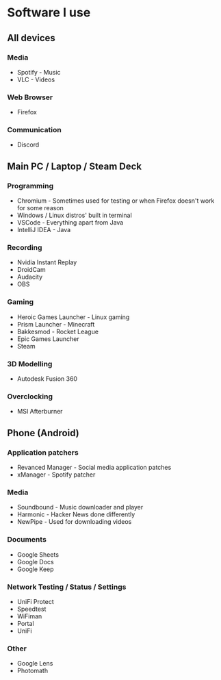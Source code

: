 # Software I use

## All devices

### Media
- Spotify - Music
- VLC - Videos

### Web Browser
- Firefox

### Communication
- Discord

## Main PC / Laptop / Steam Deck

### Programming
- Chromium - Sometimes used for testing or when Firefox doesn't work for some reason
- Windows / Linux distros' built in terminal
- VSCode - Everything apart from Java
- IntelliJ IDEA - Java

### Recording
- Nvidia Instant Replay
- DroidCam
- Audacity
- OBS

### Gaming
- Heroic Games Launcher - Linux gaming
- Prism Launcher - Minecraft
- Bakkesmod - Rocket League
- Epic Games Launcher
- Steam

### 3D Modelling
- Autodesk Fusion 360

### Overclocking
- MSI Afterburner

## Phone (Android)

### Application patchers
- Revanced Manager - Social media application patches
- xManager - Spotify patcher

### Media
- Soundbound - Music downloader and player
- Harmonic - Hacker News done differently
- NewPipe - Used for downloading videos

### Documents
- Google Sheets
- Google Docs
- Google Keep

### Network Testing / Status / Settings
- UniFi Protect
- Speedtest
- WiFiman
- Portal
- UniFi

### Other
- Google Lens
- Photomath